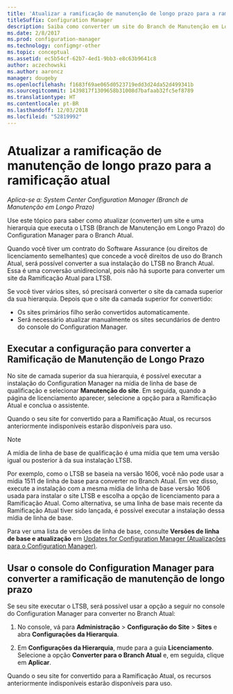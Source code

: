 ```yaml
---
title: 'Atualizar a ramificação de manutenção de longo prazo para a ramificação atual '
titleSuffix: Configuration Manager
description: Saiba como converter um site do Branch de Manutenção em Longo Prazo em um site do Branch Atual.
ms.date: 2/8/2017
ms.prod: configuration-manager
ms.technology: configmgr-other
ms.topic: conceptual
ms.assetid: ec5b54cf-62b7-4ed1-9bb3-e8c63b9641c8
author: aczechowski
ms.author: aaroncz
manager: dougeby
ms.openlocfilehash: f1683f69ae065d0523719edd3d24da52d499341b
ms.sourcegitcommit: 1439817f1309658b31008d7bafaab32fc5ef8789
ms.translationtype: HT
ms.contentlocale: pt-BR
ms.lasthandoff: 12/03/2018
ms.locfileid: "52819992"
---
```

# <a name="upgrade-the-long-term-servicing-branch-to-the-current-branch"></a>Atualizar a ramificação de manutenção de longo prazo para a ramificação atual

*Aplica-se a: System Center Configuration Manager (Branch de Manutenção em Longo Prazo)*

Use este tópico para saber como atualizar (converter) um site e uma hierarquia que executa o LTSB (Branch de Manutenção em Longo Prazo) do Configuration Manager para o Branch Atual.

Quando você tiver um contrato do Software Assurance (ou direitos de licenciamento semelhantes) que concede a você direitos de uso do Branch Atual, será possível converter a sua instalação do LTSB no Branch Atual.  Essa é uma conversão unidirecional, pois não há suporte para converter um site da Ramificação Atual para LTSB.

Se você tiver vários sites, só precisará converter o site da camada superior da sua hierarquia. Depois que o site da camada superior for convertido:
- Os sites primários filho serão convertidos automaticamente.
-   Será necessário atualizar manualmente os sites secundários de dentro do console do Configuration Manager.

## <a name="run-setup-to-convert-the-long-term-servicing-branch"></a>Executar a configuração para converter a Ramificação de Manutenção de Longo Prazo
No site de camada superior da sua hierarquia, é possível executar a instalação do Configuration Manager na mídia de linha de base de qualificação e selecionar **Manutenção do site**.  Em seguida, quando a página de licenciamento aparecer, selecione a opção para a Ramificação Atual e conclua o assistente.

Quando o seu site for convertido para a Ramificação Atual, os recursos anteriormente indisponíveis estarão disponíveis para uso.

> [!NOTE]  
> A mídia de linha de base de qualificação é uma mídia que tem uma versão igual ou posterior à da sua instalação LTSB.

Por exemplo, como o LTSB se baseia na versão 1606, você não pode usar a mídia 1511 de linha de base para converter no Branch Atual. Em vez disso, execute a instalação com a mesma mídia de linha de base versão 1606 usada para instalar o site LTSB e escolha a opção de licenciamento para a Ramificação Atual.  Como alternativa, se uma linha de base mais recente da Ramificação Atual tiver sido lançada, é possível executar a instalação dessa mídia de linha de base.

Para ver uma lista de versões de linha de base, consulte **Versões de linha de base e atualização** em [Updates for Configuration Manager (Atualizações para o Configuration Manager)](/sccm/core/servers/manage/updates).

## <a name="use-the-configuration-manager-console-to-convert-the-long-term-servicing-branch"></a>Usar o console do Configuration Manager para converter a ramificação de manutenção de longo prazo
Se seu site executar o LTSB, será possível usar a opção a seguir no console do Configuration Manager para converter no Branch Atual:

 1. No console, vá para **Administração** > **Configuração do Site** > **Sites** e abra **Configurações da Hierarquia**.  

 2. Em **Configurações da Hierarquia**, mude para a guia **Licenciamento**. Selecione a opção **Converter para o Branch Atual** e, em seguida, clique em **Aplicar**.  

Quando o seu site for convertido para a Ramificação Atual, os recursos anteriormente indisponíveis estarão disponíveis para uso.
